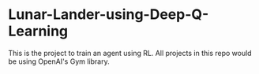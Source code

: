 # Lunar-Lander-using-Deep-Q-Learning
This is the project to train an agent using RL. All projects in this repo would be using OpenAI's Gym library.
